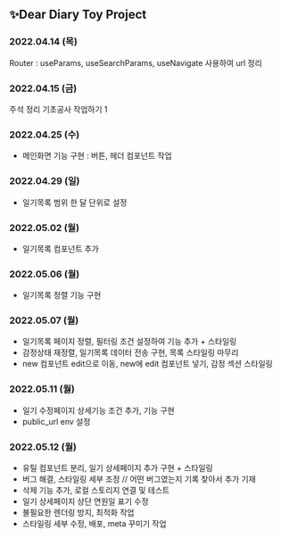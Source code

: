 <!-- Heading -->
## ✨Dear Diary Toy Project

<!-- 작업 목록 -->

### 2022.04.14 (목)
Router : useParams, useSearchParams, useNavigate 사용하여 url 정리

### 2022.04.15 (금)
주석 정리
기초공사 작업하기 1

### 2022.04.25 (수)
- 메인화면 기능 구현 : 버튼, 헤더 컴포넌트 작업


### 2022.04.29 (일)
- 일기목록 범위 한 달 단위로 설정

### 2022.05.02 (월)
- 일기목록 컴포넌트 추가

### 2022.05.06 (월)
- 일기목록 정렬 기능 구현

### 2022.05.07 (월)
- 일기목록 페이지 정렬, 필터링 조건 설정하여 기능 추가 + 스타일링
- 감정상태 재정렬, 일기목록 데이터 전송 구현, 목록 스타일링 마무리
- new 컴포넌트 edit으로 이동, new에 edit 컴포넌트 넣기, 감정 섹션 스타일링

### 2022.05.11 (월)
- 일기 수정페이지 상세기능 조건 추가, 기능 구현
- public_url env 설정

### 2022.05.12 (월)
- 유틸 컴포넌트 분리, 일기 상세페이지 추가 구현 + 스타일링
- 버그 해결, 스타일링 세부 조정 // 어떤 버그였는지 기록 찾아서 추가 기재
- 삭제 기능 추가, 로컬 스토리지 연결 및 테스트
- 일기 상세페이지 상단 연원일 표기 수정
- 불필요한 렌더링 방지, 최적화 작업
- 스타일링 세부 수정, 배포, meta 꾸미기 작업